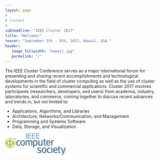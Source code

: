 ```yaml
---
layout: page
#
# Content
#
subheadline: "IEEE Cluster 2017"
title: "Welcome!"
teaser: "September 5th - 8th, 2017, Hawaii, USA."
header:
   image_fullwidth: "hawaii.jpg"
   permalink: "/"
---
```



The IEEE Cluster Conference serves as a major international forum for
presenting and sharing recent accomplishments and technological developments in
the field of cluster computing as well as the use of cluster systems for
scientific and commercial applications. Cluster 2017 involves participants
(researchers, developers, and users) from academia, industry, laboratories, and
commerce, coming together to discuss recent advances and trends in, but not
limited to:

 - Applications, Algorithms, and Libraries
 - Architecture, Networks/Communication, and Management
 - Programming and Systems Software
 - Data, Storage, and Visualization


[//]: <> (<img src="images/sighpc.png" width="200">)
<img src="images/ieee.gif" width="200">

